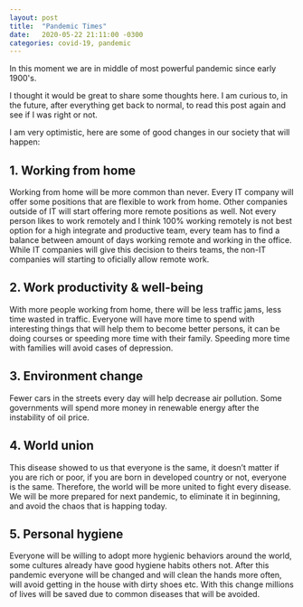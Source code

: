 ```yaml
---
layout: post
title:  "Pandemic Times"
date:   2020-05-22 21:11:00 -0300
categories: covid-19, pandemic
---
```

In this moment we are in middle of most powerful pandemic since early 1900's. 

I thought it would be great to share some thoughts here.  I am curious to, in the future, after everything get back to normal, to read this post again and see if I was right or not.

I am very optimistic, here are some of good changes in our society that will happen:


## 1. Working from home 

Working from home will be more common than never. Every IT company will offer some positions that are flexible to work from home. Other companies outside of IT will start offering more remote positions as well. 
 Not every person likes to work remotely and I think 100% working remotely is not best option for a high integrate and productive team, every team has to find a balance between amount of days working remote and working in the office. 
 While IT companies will give this decision to theirs teams, the non-IT companies will starting to oficially allow remote work.

 ## 2. Work productivity & well-being

With more people working from home, there will be less traffic jams, less time wasted in traffic. Everyone will have more time to spend with interesting things that will help them to become better persons, it can be doing courses or speeding more time with their family.
 Speeding more time with families will avoid cases of depression. 
 
## 3. Environment change

Fewer cars in the streets every day will help decrease air pollution. 
Some governments will spend more money in renewable energy after the instability of oil price. 

## 4. World union

 This disease showed to us that everyone is the same, it doesn’t matter if you are rich or poor, if you are born in developed country or not, everyone is the same. 
 Therefore, the world will be more united to fight every disease. We will be more prepared for next pandemic, to eliminate it in beginning, and avoid the chaos that is happing today.

## 5. Personal hygiene

Everyone will be willing to adopt more hygienic behaviors around the world, some cultures already have good hygiene habits others not. After this pandemic everyone will be changed and will clean the hands more often, will avoid getting in the house with dirty shoes etc.  With this change millions of lives will be saved due to common diseases that will be avoided. 

